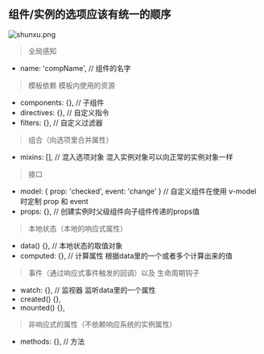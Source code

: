 ## 组件/实例的选项应该有统一的顺序
![shunxu.png](https://www.ipicbed.com/images/2021/05/10/shunxu.png)
> 全局感知

* name: 'compName', // 组件的名字
> 模板依赖 模板内使用的资源

* components: {}, // 子组件
* directives: {}, // 自定义指令
* filters: {},  // 自定义过滤器
> 组合（向选项里合并属性）

* mixins: [],  // 混入选项对象 混入实例对象可以向正常的实例对象一样
> 接口

* model: { prop: 'checked', event: 'change' }  // 自定义组件在使用 v-model 时定制 prop 和 event
* props: {},  // 创建实例时父级组件向子组件传递的props值
> 本地状态（本地的响应式属性）

* data() {},  // 本地状态的取值对象
* computed: {},  // 计算属性 根据data里的一个或者多个计算出来的值
> 事件（通过响应式事件触发的回调）以及 生命周期钩子

* watch: {},  // 监视器 监听data里的一个属性
* created() {},
* mounted() {},
> 非响应式的属性（不依赖响应系统的实例属性）

* methods: {},  // 方法
